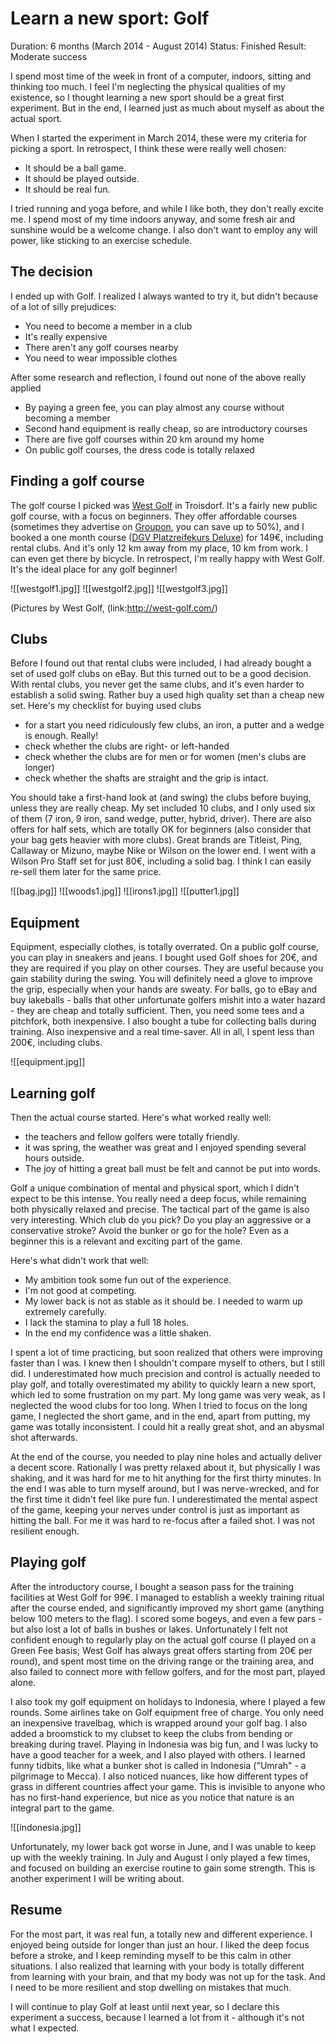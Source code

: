 # Learn a new sport: Golf

Duration: 6 months (March 2014 - August 2014)
Status: Finished
Result: Moderate success

I spend most time of the week in front of a computer, indoors, sitting and thinking too much. I feel I'm neglecting the physical qualities of my existence, so I thought learning a new sport should be a great first experiment. But in the end, I learned just as much about myself as about the actual sport.

When I started the experiment in March 2014, these were my criteria for picking a sport. In retrospect, I think these were really well chosen:

 - It should be a ball game. 
 - It should be played outside. 
 - It should be real fun.

I tried running and yoga before, and while I like both, they don't really excite me. I spend most of my time indoors anyway, and some fresh air and sunshine would be a welcome change. I also don't want to employ any will power, like sticking to an exercise schedule.

## The decision ##

I ended up with Golf. I realized I always wanted to try it, but didn't because of a lot of silly prejudices:

 - You need to become a member in a club
 - It's really expensive
 - There aren't any golf courses nearby
 - You need to wear impossible clothes

After some research and reflection, I found out none of the above really applied

 - By paying a green fee, you can play almost any course without becoming a member 
 - Second hand equipment is really cheap, so are introductory courses
 - There are five golf courses within 20 km around my home
 - On public golf courses, the dress code is totally relaxed


## Finding a golf course ##

The golf course I picked was [West Golf](http://west-golf.com/) in Troisdorf. It's a fairly new public golf course, with a focus on beginners. They offer affordable courses (sometimes they advertise on [Groupon](http://www.groupon.de/browse/bonn), you can save up to 50%), and I booked a one month course ([DGV Platzreifekurs Deluxe](http://west-golf.com/golf-lernen/golfkurse/)) for 149€, including rental clubs. And it's only 12 km away from my place, 10 km from work. I can even get there by bicycle. In retrospect, I'm really happy with West Golf. It's the ideal place for any golf beginner!

![[westgolf1.jpg]]
![[westgolf2.jpg]]
![[westgolf3.jpg]]

(Pictures by West Golf, (link:http://west-golf.com/)

## Clubs ##

Before I found out that rental clubs were included, I had already bought a set of used golf clubs on eBay. But this turned out to be a good decision. With rental clubs, you never get the same clubs, and it's even harder to establish a solid swing. Rather buy a used high quality set than a cheap new set. Here's my checklist for buying used clubs

 - for a start you need ridiculously few clubs, an iron, a putter and a wedge is enough. Really! 
 - check whether the clubs are right- or left-handed
 - check whether the clubs are for men or for women (men's clubs are longer)
 - check whether the shafts are straight and the grip is intact. 

You should take a first-hand look at (and swing) the clubs before buying, unless they are really cheap. My set included 10 clubs, and I only used six of them (7 iron, 9 iron, sand wedge, putter, hybrid, driver). There are also offers for half sets, which are totally OK for beginners (also consider that your bag gets heavier with more clubs). Great brands are Titleist, Ping, Callaway or Mizuno, maybe Nike or Wilson on the lower end. I went with a Wilson Pro Staff set for just 80€, including a solid bag. I think I can easily re-sell them later for the same price.

![[bag.jpg]]
![[woods1.jpg]]
![[irons1.jpg]]
![[putter1.jpg]]


## Equipment ##

Equipment, especially clothes, is totally overrated. On a public golf course, you can play in sneakers and jeans. I bought used Golf shoes for 20€, and they are required if you play on other courses. They are useful because you gain stability during the swing. You will definitely need a glove to improve the grip, especially when your hands are sweaty. For balls, go to eBay and buy lakeballs - balls that other unfortunate golfers mishit into a water hazard - they are cheap and totally sufficient. Then, you need some tees and a pitchfork, both inexpensive. I also bought a tube for collecting balls during training. Also inexpensive and a real time-saver. All in all, I spent less than 200€, including clubs.

![[equipment.jpg]]
 
## Learning golf ##

Then the actual course started. Here's what worked really well:

 - the teachers and fellow golfers were totally friendly.
 - it was spring, the weather was great and I enjoyed spending several hours outside.
 - The joy of hitting a great ball must be felt and cannot be put into words.

Golf a unique combination of mental and physical sport, which I didn't expect to be this intense. You really need a deep focus, while remaining both physically relaxed and precise. The tactical part of the game is also very interesting. Which club do you pick? Do you play an aggressive or a conservative stroke? Avoid the bunker or go for the hole? Even as a beginner this is a relevant and exciting part of the game.

Here's what didn't work that well:

 - My ambition took some fun out of the experience. 
 - I'm not good at competing. 
 - My lower back is not as stable as it should be. I needed to warm up extremely carefully. 
 - I lack the stamina to play a full 18 holes.
 - In the end my confidence was a little shaken. 

I spent a lot of time practicing, but soon realized that others were improving faster than I was. I knew then I shouldn't compare myself to others, but I still did. I underestimated how much precision and control is actually needed to play golf, and totally overestimated my ability to quickly learn a new sport, which led to some frustration on my part. My long game was very weak, as I neglected the wood clubs for too long. When I tried to focus on the long game, I neglected the short game, and in the end, apart from putting, my game was totally inconsistent. I could hit a really great shot, and an abysmal shot afterwards.

At the end of the course, you needed to play nine holes and actually deliver a decent score. Rationally I was pretty relaxed about it, but physically I was shaking, and it was hard for me to hit anything for the first thirty minutes. In the end I was able to turn myself around, but I was nerve-wrecked, and for the first time it didn't feel like pure fun. I underestimated the mental aspect of the game, keeping your nerves under control is just as important as hitting the ball. For me it was hard to re-focus after a failed shot. I was not resilient enough.

 
## Playing golf ##

After the introductory course, I bought a season pass for the training facilities at West Golf for 99€. I managed to establish a weekly training ritual after the course ended, and significantly improved my short game (anything below 100 meters to the flag). I scored some bogeys, and even a few pars - but also lost a lot of balls in bushes or lakes. Unfortunately I felt not confident enough to regularly play on the actual golf course (I played on a Green Fee basis; West Golf has always great offers starting from 20€ per round), and spent most time on the driving range or the training area, and also failed to connect more with fellow golfers, and for the most part, played alone.

I also took my golf equipment on holidays to Indonesia, where I played a few rounds. Some airlines take on Golf equipment free of charge. You only need an inexpensive travelbag, which is wrapped around your golf bag. I also added a broomstick to my clubset to keep the clubs from bending or breaking during travel. Playing in Indonesia was big fun, and I was lucky to have a good teacher for a week, and I also played with others. I learned funny tidbits, like what a bunker shot is called in Indonesia ("Umrah" - a pilgrimage to Mecca). I also noticed nuances, like how different types of grass in different countries affect your game. This is invisible to anyone who has no first-hand experience, but nice as you notice that nature is an integral part to the game.

![[indonesia.jpg]]

Unfortunately, my lower back got worse in June, and I was unable to keep up with the weekly training. In July and August I only played a few times, and focused on building an exercise routine to gain some strength. This is another experiment I will be writing about.


## Resume ##

For the most part, it was real fun, a totally new and different experience. I enjoyed being outside for longer than just an hour. I liked the deep focus before a stroke, and I keep reminding myself to be this calm in other situations. I also realized that learning with your body is totally different from learning with your brain, and that my body was not up for the task. And I need to be more resilient and stop dwelling on mistakes that much.

I will continue to play Golf at least until next year, so I declare this experiment a success, because I learned a lot from it - although it's not what I expected.


 

  
 
  ­­   
